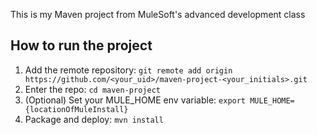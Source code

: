 This is my Maven project from MuleSoft's advanced development class
## How to run the project
1. Add the remote repository: 
    `git remote add origin https://github.com/<your_uid>/maven-project-<your_initials>.git`
2. Enter the repo: `cd maven-project`
3. (Optional) Set your MULE_HOME env variable: `export MULE_HOME={locationOfMuleInstall}`
4. Package and deploy: `mvn install`